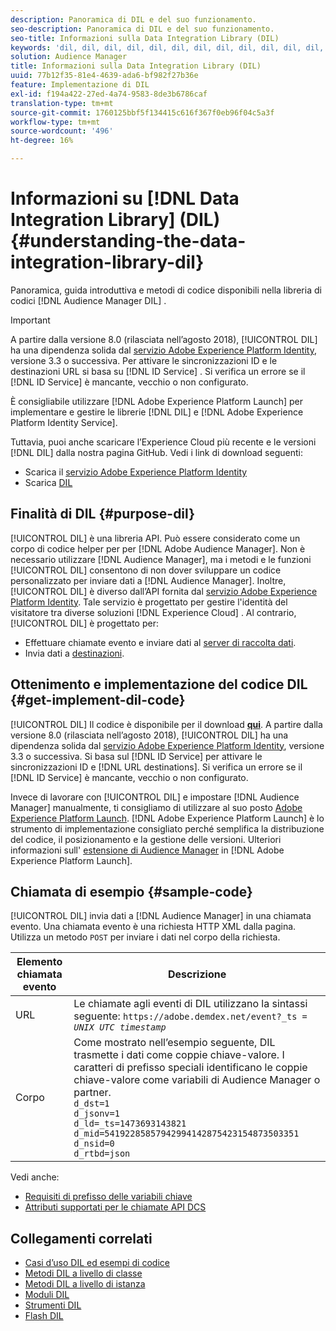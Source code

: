 ```yaml
---
description: Panoramica di DIL e del suo funzionamento.
seo-description: Panoramica di DIL e del suo funzionamento.
seo-title: Informazioni sulla Data Integration Library (DIL)
keywords: 'dil, dil, dil, dil, dil, dil, dil, dil, dil, dil, dil, dil, dil, dil, dil, dil, dil, dil, dil, dil, dil, dil, dil, dil, dil, dil, dil, dil, dil, dil, dil, dil l, '
solution: Audience Manager
title: Informazioni sulla Data Integration Library (DIL)
uuid: 77b12f35-81e4-4639-ada6-bf982f27b36e
feature: Implementazione di DIL
exl-id: f194a422-27ed-4a74-9583-8de3b6786caf
translation-type: tm+mt
source-git-commit: 1760125bbf5f134415c616f367f0eb96f04c5a3f
workflow-type: tm+mt
source-wordcount: '496'
ht-degree: 16%

---
```


# Informazioni su [!DNL Data Integration Library] (DIL){#understanding-the-data-integration-library-dil}

Panoramica, guida introduttiva e metodi di codice disponibili nella libreria di codici [!DNL Audience Manager DIL] .

>[!IMPORTANT]
>
>A partire dalla versione 8.0 (rilasciata nell’agosto 2018), [!UICONTROL DIL] ha una dipendenza solida dal [servizio Adobe Experience Platform Identity](https://docs.adobe.com/content/help/it-IT/id-service/using/home.html), versione 3.3 o successiva. Per attivare le sincronizzazioni ID e le destinazioni URL si basa su [!DNL ID Service] . Si verifica un errore se il [!DNL ID Service] è mancante, vecchio o non configurato.
>
>È consigliabile utilizzare [!DNL Adobe Experience Platform Launch] per implementare e gestire le librerie [!DNL DIL] e [!DNL Adobe Experience Platform Identity Service].

Tuttavia, puoi anche scaricare l’Experience Cloud più recente e le versioni [!DNL DIL] dalla nostra pagina GitHub. Vedi i link di download seguenti:

* Scarica il [servizio Adobe Experience Platform Identity](https://github.com/Adobe-Marketing-Cloud/id-service/releases)
* Scarica [DIL](https://github.com/Adobe-Marketing-Cloud/dil/releases)

## Finalità di DIL {#purpose-dil}

[!UICONTROL DIL] è una libreria API. Può essere considerato come un corpo di codice helper per per [!DNL Adobe Audience Manager]. Non è necessario utilizzare [!DNL Audience Manager], ma i metodi e le funzioni [!UICONTROL DIL] consentono di non dover sviluppare un codice personalizzato per inviare dati a [!DNL Audience Manager]. Inoltre, [!UICONTROL DIL] è diverso dall’API fornita dal [servizio Adobe Experience Platform Identity](https://docs.adobe.com/content/help/en/id-service/using/home.html). Tale servizio è progettato per gestire l&#39;identità del visitatore tra diverse soluzioni [!DNL Experience Cloud] . Al contrario, [!UICONTROL DIL] è progettato per:

* Effettuare chiamate evento e inviare dati al [server di raccolta dati](../reference/system-components/components-data-collection.md).
* Invia dati a [destinazioni](../features/destinations/destinations.md).

## Ottenimento e implementazione del codice DIL {#get-implement-dil-code}

[!UICONTROL DIL] Il codice è disponibile per il download  **[qui](https://github.com/Adobe-Marketing-Cloud/dil/releases)**. A partire dalla versione 8.0 (rilasciata nell’agosto 2018), [!UICONTROL DIL] ha una dipendenza solida dal [servizio Adobe Experience Platform Identity](https://docs.adobe.com/content/help/en/id-service/using/home.html), versione 3.3 o successiva. Si basa sul [!DNL ID Service] per attivare le sincronizzazioni ID e [!DNL URL destinations]. Si verifica un errore se il [!DNL ID Service] è mancante, vecchio o non configurato.

Invece di lavorare con [!UICONTROL DIL] e impostare [!DNL Audience Manager] manualmente, ti consigliamo di utilizzare al suo posto [Adobe Experience Platform Launch](https://experienceleague.adobe.com/docs/launch/using/home.html). [!DNL Adobe Experience Platform Launch] è lo strumento di implementazione consigliato perché semplifica la distribuzione del codice, il posizionamento e la gestione delle versioni. Ulteriori informazioni sull&#39; [estensione di Audience Manager](https://experienceleague.adobe.com/docs/launch/using/extensions-ref/adobe-extension/audience-manager/overview.html) in [!DNL Adobe Experience Platform Launch].

## Chiamata di esempio {#sample-code}

[!UICONTROL DIL] invia dati a  [!DNL Audience Manager] in una chiamata evento. Una chiamata evento è una richiesta HTTP XML dalla pagina. Utilizza un metodo `POST` per inviare i dati nel corpo della richiesta.

| Elemento chiamata evento | Descrizione |
|--- |--- |
| URL | Le chiamate agli eventi di DIL utilizzano la sintassi seguente: `https://adobe.demdex.net/event?_ts =` *`UNIX UTC timestamp`* |
| Corpo | Come mostrato nell’esempio seguente, DIL trasmette i dati come coppie chiave-valore. I caratteri di prefisso speciali identificano le coppie chiave-valore come variabili di Audience Manager o partner.<br>`d_dst=1`<br>`d_jsonv=1`<br>`d_ld=_ts=1473693143821`<br>`d_mid=54192285857942994142875423154873503351`<br>`d_nsid=0`<br>`d_rtbd=json`<br> |

Vedi anche:
* [Requisiti di prefisso delle variabili chiave](../features/traits/trait-variable-prefixes.md)
* [Attributi supportati per le chiamate API DCS](../api/dcs-intro/dcs-api-reference/dcs-keys.md)

## Collegamenti correlati

* [Casi d’uso DIL ed esempi di codice](/help/using/dil/dil-use-cases.md)
* [Metodi DIL a livello di classe ](/help/using/dil/dil-class-overview/dil-start.md)
* [Metodi DIL a livello di istanza](/help/using/dil/dil-instance-methods.md)
* [Moduli DIL](/help/using/dil/dil-modules.md)
* [Strumenti DIL](/help/using/dil/dil-tools.md)
* [Flash DIL](/help/using/dil/dil-flash.md)
